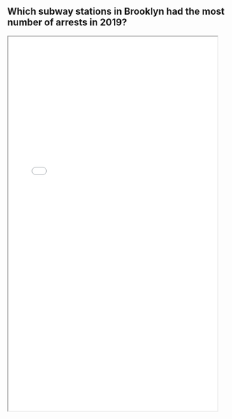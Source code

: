## Which subway stations in Brooklyn had the most number of arrests in 2019?

<iframe src="brooklyn_sub_arrests_2019.html" height="855" width="95%"></iframe>

